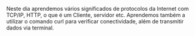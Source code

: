 Neste dia aprendemos vários significados de protocolos da Internet com TCP/IP, HTTP, o que é um Cliente, servidor etc. Aprendemos também a utilizar o comando curl para verificar conectividade, além de transmitir dados via terminal.
